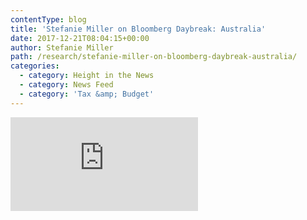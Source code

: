 ```yaml
---
contentType: blog
title: 'Stefanie Miller on Bloomberg Daybreak: Australia'
date: 2017-12-21T08:04:15+00:00
author: Stefanie Miller
path: /research/stefanie-miller-on-bloomberg-daybreak-australia/
categories:
  - category: Height in the News
  - category: News Feed
  - category: 'Tax &amp; Budget'
---
```

<iframe src="https://www.bloomberg.com/api/embed/iframe?id=41ef44c5-426d-40bc-8708-5d2dea8a3378" width="300" height="150" frameborder="0"><span data-mce-type="bookmark" style="display: inline-block; width: 0px; overflow: hidden; line-height: 0;" class="mce_SELRES_start">﻿</span>&nbsp;

</iframe>